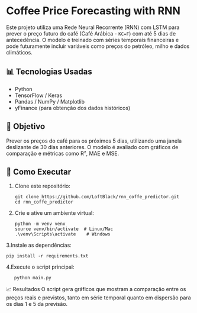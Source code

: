 # Coffee Price Forecasting with RNN

Este projeto utiliza uma Rede Neural Recorrente (RNN) com LSTM para prever o preço futuro do café (Café Arábica - `KC=F`) com até 5 dias de antecedência. O modelo é treinado com séries temporais financeiras e pode futuramente incluir variáveis como preços do petróleo, milho e dados climáticos.

## 📊 Tecnologias Usadas

- Python
- TensorFlow / Keras
- Pandas / NumPy / Matplotlib
- yFinance (para obtenção dos dados históricos)

## 🧠 Objetivo

Prever os preços do café para os próximos 5 dias, utilizando uma janela deslizante de 30 dias anteriores. O modelo é avaliado com gráficos de comparação e métricas como R², MAE e MSE.

## 🚀 Como Executar

1. Clone este repositório:
   ```
   git clone https://github.com/LoftBlack/rnn_coffe_predictor.git
   cd rnn_coffe_predictor
2. Crie e ative um ambiente virtual:
   ```
   python -m venv venv
   source venv/bin/activate  # Linux/Mac
   .\venv\Scripts\activate    # Windows
3.Instale as dependências:
   ```
   pip install -r requirements.txt
   ```
4.Execute o script principal:
```
   python main.py
```
📈 Resultados
O script gera gráficos que mostram a comparação entre os preços reais e previstos, tanto em série temporal quanto em dispersão para os dias 1 e 5 da previsão.
